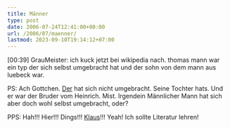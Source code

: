 ```yaml
---
title: Männer
type: post
date: 2006-07-24T12:41:00+00:00
url: /2006/07/maenner/
lastmod: 2023-09-10T19:14:12+07:00
---
```

[00:39] GrauMeister: ich kuck jetzt bei wikipedia nach. thomas mann war ein typ der sich selbst umgebracht hat und der sohn von dem mann aus luebeck war.

PS: Ach Gottchen. [Der][1] hat sich nicht umgebracht. Seine Tochter hats. Und er war der Bruder vom Heinrich. Mist. Irgendein Männlicher Mann hat sich aber doch wohl selbst umgebracht, oder?

PPS: Hah!!! Hier!!! Dings!!! [Klaus][2]!!! Yeah! Ich sollte Literatur lehren!

 [1]: http://de.wikipedia.org/wiki/Thomas_Mann
 [2]: http://de.wikipedia.org/wiki/Klaus_Mann
